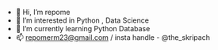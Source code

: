 - 👋 Hi, I’m repome
- 👀 I’m interested in Python , Data Science 
- 🌱 I’m currently learning Python Database
- 📫 repomerm23@gmail.com / insta handle - @the_skripach

<!---
VCXZZSE/VCXZZSE is a ✨ special ✨ repository because its `README.md` (this file) appears on your GitHub profile.
You can click the Preview link to take a look at your changes.
--->
